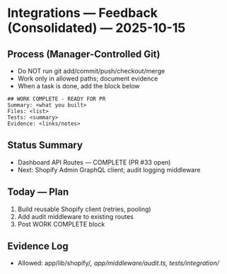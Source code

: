 # Integrations — Feedback (Consolidated) — 2025-10-15

## Process (Manager-Controlled Git)

- Do NOT run git add/commit/push/checkout/merge
- Work only in allowed paths; document evidence
- When a task is done, add the block below

```
## WORK COMPLETE - READY FOR PR
Summary: <what you built>
Files: <list>
Tests: <summary>
Evidence: <links/notes>
```

## Status Summary

- Dashboard API Routes — COMPLETE (PR #33 open)
- Next: Shopify Admin GraphQL client; audit logging middleware

## Today — Plan

1. Build reusable Shopify client (retries, pooling)
2. Add audit middleware to existing routes
3. Post WORK COMPLETE block

## Evidence Log

- Allowed: app/lib/shopify/_, app/middleware/audit.ts, tests/integration/_
